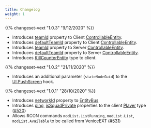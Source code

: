 ```yaml
---
title: Changelog
weight: 1
---
```


{{% changeset-vext "1.0.3" "9/12/2020" %}}

- Introduces [teamId](/vext/ref/client/type/controllableentity/#teamid) property to Client [ControllableEntity](/vext/ref/client/type/controllableentity).
- Introduces [defaultTeamId](/vext/ref/client/type/controllableentity/#defaultteamid) property to Client [ControllableEntity](/vext/ref/client/type/controllableentity).
- Introduces [teamId](/vext/ref/server/type/controllableentity/#teamid) property to Server [ControllableEntity](/vext/ref/server/type/controllableentity).
- Introduces [defaultTeamId](/vext/ref/server/type/controllableentity/#defaultteamid) property to Server [ControllableEntity](/vext/ref/server/type/controllableentity).
- Introduces [KillCounterEntity](/vext/ref/client/type/killcounterentity) type to client.

{{% changeset-vext "1.0.2" "21/11/2020" %}}

- Introduces an additional parameter (`stateNodeGuid`) to the [UI:PushScreen](/vext/ref/client/hook/ui_pushscreen/) hook.

{{% changeset-vext "1.0.1" "28/10/2020" %}}

- Introduces [networkId](/vext/ref/shared/type/entitybus/#networkid) property to [EntityBus](/vext/ref/shared/type/entitybus/)
- Introduces [ping](/vext/ref/client/type/player/#ping), [isSquadPrivate](/vext/ref/client/type/player/#issquadprivate) properties to the client [Player](/vext/ref/client/type/player/) type ([#520](https://github.com/EmulatorNexus/VeniceUnleashed/issues/520))
- Allows RCON commands `modList.ListRunning`, `modList.List`, `modList.Available` to be called from VeniceEXT ([#531](https://github.com/EmulatorNexus/VeniceUnleashed/issues/531))

